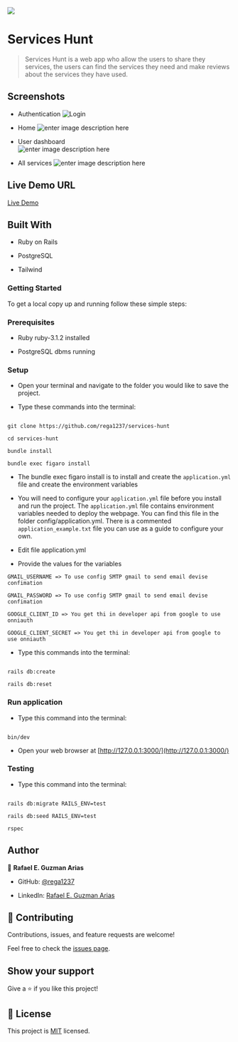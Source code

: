 ![](https://i.ibb.co/42JK9VD/logo-wb.png)
  

#  Services Hunt

> Services Hunt is a web app who allow the users to share they services, the users can find the services they need and make reviews about the services they have used.

##  Screenshots
- Authentication
![Login](https://i.ibb.co/r4DZ9zS/Screenshot-from-2022-12-29-11-44-57.png)
  
- Home
![enter image description here](https://i.ibb.co/8DnZ6fX/Screenshot-from-2022-12-29-11-47-01.png)

- User dashboard  
![enter image description here](https://i.ibb.co/3NqKBGr/Screenshot-from-2022-12-29-11-49-19.png)
  
- All services
![enter image description here](https://i.ibb.co/sCh3grk/Screenshot-from-2022-12-29-11-50-27.png)

## Live Demo URL
[Live Demo](https://serviceshunt.onrender.com/)

##  Built With

- Ruby on Rails

- PostgreSQL

- Tailwind

###  Getting Started

To get a local copy up and running follow these simple steps:

###  Prerequisites

- Ruby ruby-3.1.2 installed

- PostgreSQL dbms running

###  Setup

- Open your terminal and navigate to the folder you would like to save the project.

- Type these commands into the terminal:

```

git clone https://github.com/rega1237/services-hunt

cd services-hunt

bundle install

bundle exec figaro install

```

- The bundle exec figaro install is to install and create the `application.yml` file and create the environment variables

- You will need to configure your `application.yml` file before you install and run the project. The `application.yml` file contains environment variables needed to deploy the webpage. You can find this file in the folder config/application.yml. There is a commented `application_example.txt` file you can use as a guide to configure your own.

  

- Edit file application.yml

- Provide the values for the variables

 ```
 GMAIL_USERNAME => To use config SMTP gmail to send email devise confimation

GMAIL_PASSWORD => To use config SMTP gmail to send email devise confimation

GOOGLE_CLIENT_ID => You get thi in developer api from google to use onniauth 

GOOGLE_CLIENT_SECRET => You get thi in developer api from google to use onniauth 
``` 

- Type this commands into the terminal:

```

rails db:create

rails db:reset

```
###  Run application


- Type this command into the terminal:

```

bin/dev

```
- Open your web browser at [http://127.0.0.1:3000/](http://127.0.0.1:3000/)

 
###  Testing

- Type this command into the terminal:

```

rails db:migrate RAILS_ENV=test

rails db:seed RAILS_ENV=test

rspec

```

##  Author

👤 **Rafael E. Guzman Arias**

- GitHub: [@rega1237](https://github.com/rega1237)

- LinkedIn: [Rafael E. Guzman Arias](https://www.linkedin.com/in/rafael-eduardo-guzman/)

##  🤝 Contributing

Contributions, issues, and feature requests are welcome!

Feel free to check the [issues page](../../issues/).

##  Show your support

Give a ⭐️ if you like this project!

##  📝 License

This project is [MIT](./MIT.md) licensed.